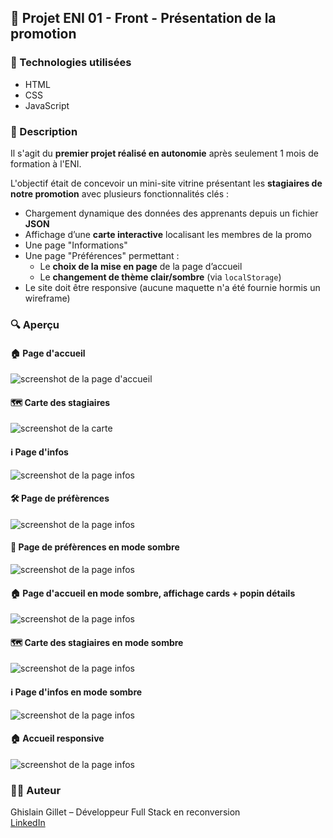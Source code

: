 ## 📘 Projet ENI 01 - Front - Présentation de la promotion

### 🚀 Technologies utilisées
- HTML
- CSS
- JavaScript

### 📝 Description

Il s'agit du **premier projet réalisé en autonomie** après seulement 1 mois de formation à l'ENI.

L'objectif était de concevoir un mini-site vitrine présentant les **stagiaires de notre promotion** avec plusieurs fonctionnalités clés :

- Chargement dynamique des données des apprenants depuis un fichier **JSON**
- Affichage d’une **carte interactive** localisant les membres de la promo
- Une page "Informations"
- Une page "Préférences" permettant :
  - Le **choix de la mise en page** de la page d’accueil
  - Le **changement de thème clair/sombre** (via `localStorage`)
- Le site doit être responsive (aucune maquette n'a été fournie hormis un wireframe)

### 🔍 Aperçu
#### 🏠 Page d'accueil
![screenshot de la page d'accueil](./screenshots/00_home_list.jpg)

#### 🗺️ Carte des stagiaires
![screenshot de la carte](./screenshots/01_map.jpg)


#### ℹ️ Page d'infos
![screenshot de la page infos](./screenshots/02_infos.jpg)


#### 🛠️ Page de préfèrences
![screenshot de la page infos](./screenshots/03_pref.jpg)

#### 🌙 Page de préfèrences en mode sombre
![screenshot de la page infos](./screenshots/04_pref_dark.jpg)

#### 🏠 Page d'accueil en mode sombre, affichage cards + popin détails
![screenshot de la page infos](./screenshots/05_home_cards_details.jpg)

#### 🗺️ Carte des stagiaires en mode sombre
![screenshot de la page infos](./screenshots/06_map_dark.jpg)

#### ℹ️ Page d'infos en mode sombre
![screenshot de la page infos](./screenshots/07_infos_dark.jpg)


#### 🏠 Accueil responsive
![screenshot de la page infos](./screenshots/08_responsive.jpg)


### 👨‍💻 Auteur
Ghislain Gillet – Développeur Full Stack en reconversion  
[LinkedIn](https://www.linkedin.com/in/ghislain-gillet44)  
